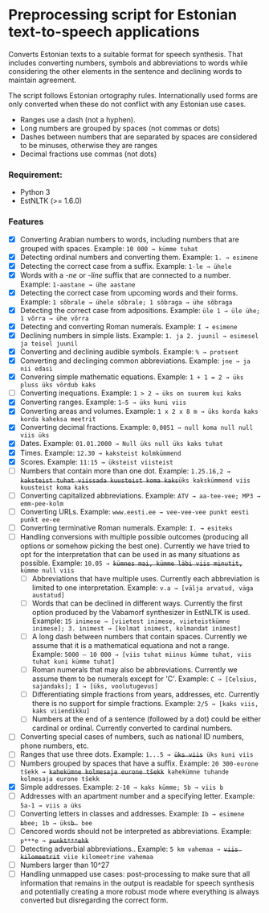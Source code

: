 # Preprocessing script for Estonian text-to-speech applications
Converts Estonian texts to a suitable format for speech synthesis. That includes converting numbers, symbols and
 abbreviations to words while considering the other elements in the sentence and declining words to maintain agreement.

The script follows Estonian ortography rules. Internationally used forms are only converted when these do not
 conflict with any Estonian use cases.
- Ranges use a dash (not a hyphen).
- Long numbers are grouped by spaces (not commas or dots)
- Dashes between numbers that are separated by spaces are considered to be minuses, otherwise they are ranges
- Decimal fractions use commas (not dots) 

### Requirement:
- Python 3
- EstNLTK (>= 1.6.0)

### Features


- [x] Converting Arabian numbers to words, including numbers that are grouped with spaces. Example: `10 000 → kümme
 tuhat`
- [x] Detecting ordinal numbers and converting them. Example: `1. → esimene`
- [x] Detecting the correct case from a suffix. Example: `1-le → ühele`
- [x] Words with a *-ne* or *-line* suffix that are connected to a number. Example: `1-aastane
 → ühe aastane`
- [x] Detecting the correct case from upcoming words and their forms. Example: `1 sõbrale → ühele sõbrale; 1 sõbraga
 → ühe sõbraga`
- [x] Detecting the correct case from adpositions. Example: `üle 1 → üle ühe; 1 võrra → ühe võrra`
- [x] Detecting and converting Roman numerals. Example: `I → esimene`
- [x] Declining numbers in simple lists. Example: `1. ja 2. juunil → esimesel ja teisel
 juunil`
- [x] Converting and declining audible symbols. Example: `% → protsent`
- [x] Converting and declinging common abbreviations. Example: `jne → ja nii edasi`
- [x] Convering simple mathematic equations. Example: `1 + 1 = 2 → üks pluss üks võrdub kaks`
- [ ] Converting inequations. Example: `1 > 2 → üks on suurem kui kaks`
- [x] Converting ranges. Example: `1–5 → üks kuni viis`
- [x] Converting areas and volumes. Example: `1 x 2 x 8 m → üks korda kaks korda kaheksa meetrit`
- [x] Converting decimal fractions. Example: `0,0051 → null koma null null viis üks`
- [x] Dates. Example: `01.01.2000 → Null üks null üks kaks tuhat`
- [x] Times. Example: `12.30 → kaksteist kolmkümmend`
- [x] Scores. Example: `11:15 → üksteist viisteist`
- [ ] Numbers that contain more than one dot. Example: `1.25.16,2 → `<del>`kaksteist tuhat
 viissada kuusteist koma kaks`</del>`üks kakskümmend viis kuusteist koma kaks`
- [ ] Converting capitalized abbreviations. Example: `ATV → aa-tee-vee; MP3 → emm-pee-kolm` 
- [ ] Converting URLs. Example: `www.eesti.ee → vee-vee-vee punkt eesti punkt ee-ee`
- [ ] Converting terminative Roman numerals. Example: `I. → esiteks`
- [ ] Handling conversions with multiple possible outcomes (producing all options or somehow picking the best one).
 Currently we have tried to opt for the interpretation that can be used in as many situations as possible. 
 Example: `10.05 → `<del>`kümnes mai, kümme läbi viis minutit,`</del>` kümme null viis`
    - [ ] Abbreviations that have multiple uses. Currently each abbreviation is limited to one interpretation. 
    Example: `v.a → [välja arvatud, väga austatud]`
    - [ ] Words that can be declined in different ways. Currently the first option produced by the Vabamorf
     synthesizer in EstNLTK is used. Example: 
     `15 inimese → [viietest inimese, viieteistkümne inimese]; 3. inimest → [kolmat inimest, kolmandat inimest]`
    - [ ] A long dash between numbers that contain spaces. Currently we assume that it is a mathematical equationa
     and not a range. Example: `5000 – 10 000 → [viis tuhat miinus kümme tuhat, viis tuhat kuni kümme tuhat]`
    - [ ] Roman numerals that may also be abbreviations. Currently we assume them to be numerals except for 'C'. 
    Example: `C → [Celsius, sajandaks]; I → [üks, voolutugevus]`
    - [ ] Differentiating simple fractions from years, addresses, etc. Currently there is no support for simple
     fractions. Example: `2/5 → [kaks viis, kaks viiendikku]`
    - [ ] Numbers at the end of a sentence (followed by a dot) could be either cardinal or ordinal. Currently
     converted to cardinal numbers.
- [ ] Converting special cases of numbers, such as national ID numbers, phone numbers, etc.
- [ ] Ranges that use three dots. Example: `1...5 → `<del>`üks viis`</del>` üks kuni viis`
- [ ] Numbers grouped by spaces that have a suffix. Example: `20 300-eurone tšekk → `<del>`kahekümne kolmesaja
 eurone tšekk`</del>` kahekümne tuhande kolmesaja eurone tšekk`
- [x] Simple addresses. Example: `2-10 → kaks kümme; 5b → viis b`
- [ ] Addresses with an apartment number and a specifying letter. Example: `5a-1 → viis a üks`
- [ ] Converting letters in classes and addresses. Example: `Ib → esimene `<del>`b`</del>` bee; 1b → üks `<del>`b
`</del>` bee`
- [ ] Cencored words should not be interpreted as abbreviations. Example: `p***e → `<del>`punkt***ehk`</del>
- [ ] Detecting adverbial abbreviations.. Example: `5 km vahemaa → `<del>`viis
 kilomeetrit`</del>` viie
 kilomeetrine vahemaa`
- [ ] Numbers larger than 10^27
- [ ] Handling unmapped use cases: post-processing to make sure that all information that remains in the output is
 readable for speech synthesis and potentially creating a more robust mode where everything is always converted 
 but disregarding the correct form.
